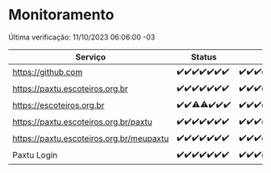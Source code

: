 # Monitoramento

Última verificação: 11/10/2023 06:06:00 -03

|Serviço|Status|Últimas 24h|
|---|---|---|
|https://github.com|<span title="2023-10-04: OK=24">✔️</span><span title="2023-10-05: OK=24">✔️</span><span title="2023-10-06: OK=24">✔️</span><span title="2023-10-07: OK=24">✔️</span><span title="2023-10-08: OK=24">✔️</span><span title="2023-10-09: OK=24">✔️</span><span title="2023-10-10: OK=9">✔️</span>|<span title="10/10/2023 06:06:00 -03 : 200">✔️</span><span title="10/10/2023 07:06:00 -03 : 200">✔️</span><span title="10/10/2023 08:03:00 -03 : 200">✔️</span><span title="10/10/2023 09:11:00 -03 : 200">✔️</span><span title="10/10/2023 10:09:00 -03 : 200">✔️</span><span title="10/10/2023 11:05:00 -03 : 200">✔️</span><span title="10/10/2023 12:06:00 -03 : 200">✔️</span><span title="10/10/2023 13:07:00 -03 : 200">✔️</span><span title="10/10/2023 14:04:00 -03 : 200">✔️</span><span title="10/10/2023 15:08:00 -03 : 200">✔️</span><span title="10/10/2023 16:03:00 -03 : 200">✔️</span><span title="10/10/2023 17:03:00 -03 : 200">✔️</span><span title="10/10/2023 18:04:00 -03 : 200">✔️</span><span title="10/10/2023 19:04:00 -03 : 200">✔️</span><span title="10/10/2023 20:04:00 -03 : 200">✔️</span><span title="10/10/2023 21:28:00 -03 : 200">✔️</span><span title="10/10/2023 22:40:00 -03 : 200">✔️</span><span title="10/10/2023 23:14:00 -03 : 200">✔️</span><span title="11/10/2023 00:06:00 -03 : 200">✔️</span><span title="11/10/2023 01:07:00 -03 : 200">✔️</span><span title="11/10/2023 02:05:00 -03 : 200">✔️</span><span title="11/10/2023 03:08:00 -03 : 200">✔️</span><span title="11/10/2023 04:06:00 -03 : 200">✔️</span><span title="11/10/2023 05:08:00 -03 : 200">✔️</span><span title="11/10/2023 06:06:00 -03 : 200">✔️</span>|
|https://paxtu.escoteiros.org.br|<span title="2023-10-04: OK=24">✔️</span><span title="2023-10-05: OK=24">✔️</span><span title="2023-10-06: OK=24">✔️</span><span title="2023-10-07: OK=24">✔️</span><span title="2023-10-08: OK=24">✔️</span><span title="2023-10-09: OK=24">✔️</span><span title="2023-10-10: OK=9">✔️</span>|<span title="10/10/2023 06:06:00 -03 : 200">✔️</span><span title="10/10/2023 07:06:00 -03 : 200">✔️</span><span title="10/10/2023 08:03:00 -03 : 200">✔️</span><span title="10/10/2023 09:11:00 -03 : 200">✔️</span><span title="10/10/2023 10:09:00 -03 : 200">✔️</span><span title="10/10/2023 11:05:00 -03 : 200">✔️</span><span title="10/10/2023 12:06:00 -03 : 200">✔️</span><span title="10/10/2023 13:07:00 -03 : 200">✔️</span><span title="10/10/2023 14:04:00 -03 : 200">✔️</span><span title="10/10/2023 15:08:00 -03 : 200">✔️</span><span title="10/10/2023 16:03:00 -03 : 200">✔️</span><span title="10/10/2023 17:03:00 -03 : 200">✔️</span><span title="10/10/2023 18:04:00 -03 : 200">✔️</span><span title="10/10/2023 19:04:00 -03 : 200">✔️</span><span title="10/10/2023 20:04:00 -03 : 200">✔️</span><span title="10/10/2023 21:28:00 -03 : 200">✔️</span><span title="10/10/2023 22:40:00 -03 : 200">✔️</span><span title="10/10/2023 23:14:00 -03 : 200">✔️</span><span title="11/10/2023 00:06:00 -03 : 200">✔️</span><span title="11/10/2023 01:07:00 -03 : 200">✔️</span><span title="11/10/2023 02:05:00 -03 : 200">✔️</span><span title="11/10/2023 03:08:00 -03 : 200">✔️</span><span title="11/10/2023 04:06:00 -03 : 200">✔️</span><span title="11/10/2023 05:08:00 -03 : 200">✔️</span><span title="11/10/2023 06:06:00 -03 : 200">✔️</span>|
|https://escoteiros.org.br|<span title="2023-10-04: OK=24">✔️</span><span title="2023-10-05: OK=24">✔️</span><span title="2023-10-06: OK=23, Falhas=1">⚠️</span><span title="2023-10-07: OK=23, Falhas=1">⚠️</span><span title="2023-10-08: OK=24">✔️</span><span title="2023-10-09: OK=24">✔️</span><span title="2023-10-10: OK=9">✔️</span>|<span title="10/10/2023 06:06:00 -03 : 200">✔️</span><span title="10/10/2023 07:06:00 -03 : 200">✔️</span><span title="10/10/2023 08:03:00 -03 : 200">✔️</span><span title="10/10/2023 09:11:00 -03 : 200">✔️</span><span title="10/10/2023 10:09:00 -03 : 200">✔️</span><span title="10/10/2023 11:05:00 -03 : 200">✔️</span><span title="10/10/2023 12:06:00 -03 : 200">✔️</span><span title="10/10/2023 13:07:00 -03 : 200">✔️</span><span title="10/10/2023 14:04:00 -03 : 200">✔️</span><span title="10/10/2023 15:08:00 -03 : 200">✔️</span><span title="10/10/2023 16:03:00 -03 : 200">✔️</span><span title="10/10/2023 17:03:00 -03 : 200">✔️</span><span title="10/10/2023 18:04:00 -03 : 200">✔️</span><span title="10/10/2023 19:04:00 -03 : 200">✔️</span><span title="10/10/2023 20:04:00 -03 : 200">✔️</span><span title="10/10/2023 21:28:00 -03 : 200">✔️</span><span title="10/10/2023 22:40:00 -03 : 200">✔️</span><span title="10/10/2023 23:14:00 -03 : 200">✔️</span><span title="11/10/2023 00:06:00 -03 : 200">✔️</span><span title="11/10/2023 01:07:00 -03 : 200">✔️</span><span title="11/10/2023 02:05:00 -03 : 200">✔️</span><span title="11/10/2023 03:08:00 -03 : 200">✔️</span><span title="11/10/2023 04:06:00 -03 : 200">✔️</span><span title="11/10/2023 05:08:00 -03 : 200">✔️</span><span title="11/10/2023 06:06:00 -03 : 200">✔️</span>|
|https://paxtu.escoteiros.org.br/paxtu|<span title="2023-10-04: OK=24">✔️</span><span title="2023-10-05: OK=24">✔️</span><span title="2023-10-06: OK=24">✔️</span><span title="2023-10-07: OK=24">✔️</span><span title="2023-10-08: OK=24">✔️</span><span title="2023-10-09: OK=24">✔️</span><span title="2023-10-10: OK=9">✔️</span>|<span title="10/10/2023 06:06:00 -03 : 200">✔️</span><span title="10/10/2023 07:06:00 -03 : 200">✔️</span><span title="10/10/2023 08:03:00 -03 : 200">✔️</span><span title="10/10/2023 09:11:00 -03 : 200">✔️</span><span title="10/10/2023 10:09:00 -03 : 200">✔️</span><span title="10/10/2023 11:05:00 -03 : 200">✔️</span><span title="10/10/2023 12:06:00 -03 : 200">✔️</span><span title="10/10/2023 13:07:00 -03 : 200">✔️</span><span title="10/10/2023 14:04:00 -03 : 200">✔️</span><span title="10/10/2023 15:08:00 -03 : 200">✔️</span><span title="10/10/2023 16:03:00 -03 : 200">✔️</span><span title="10/10/2023 17:03:00 -03 : 200">✔️</span><span title="10/10/2023 18:04:00 -03 : 200">✔️</span><span title="10/10/2023 19:04:00 -03 : 200">✔️</span><span title="10/10/2023 20:04:00 -03 : 200">✔️</span><span title="10/10/2023 21:28:00 -03 : 200">✔️</span><span title="10/10/2023 22:40:00 -03 : 200">✔️</span><span title="10/10/2023 23:14:00 -03 : 200">✔️</span><span title="11/10/2023 00:07:00 -03 : 200">✔️</span><span title="11/10/2023 01:07:00 -03 : 200">✔️</span><span title="11/10/2023 02:05:00 -03 : 200">✔️</span><span title="11/10/2023 03:09:00 -03 : 200">✔️</span><span title="11/10/2023 04:06:00 -03 : 200">✔️</span><span title="11/10/2023 05:08:00 -03 : 200">✔️</span><span title="11/10/2023 06:06:00 -03 : 200">✔️</span>|
|https://paxtu.escoteiros.org.br/meupaxtu|<span title="2023-10-04: OK=24">✔️</span><span title="2023-10-05: OK=24">✔️</span><span title="2023-10-06: OK=24">✔️</span><span title="2023-10-07: OK=24">✔️</span><span title="2023-10-08: OK=24">✔️</span><span title="2023-10-09: OK=24">✔️</span><span title="2023-10-10: OK=9">✔️</span>|<span title="10/10/2023 06:06:00 -03 : 200">✔️</span><span title="10/10/2023 07:06:00 -03 : 200">✔️</span><span title="10/10/2023 08:03:00 -03 : 200">✔️</span><span title="10/10/2023 09:11:00 -03 : 200">✔️</span><span title="10/10/2023 10:09:00 -03 : 200">✔️</span><span title="10/10/2023 11:05:00 -03 : 200">✔️</span><span title="10/10/2023 12:06:00 -03 : 200">✔️</span><span title="10/10/2023 13:07:00 -03 : 200">✔️</span><span title="10/10/2023 14:04:00 -03 : 200">✔️</span><span title="10/10/2023 15:08:00 -03 : 200">✔️</span><span title="10/10/2023 16:03:00 -03 : 200">✔️</span><span title="10/10/2023 17:03:00 -03 : 200">✔️</span><span title="10/10/2023 18:04:00 -03 : 200">✔️</span><span title="10/10/2023 19:04:00 -03 : 200">✔️</span><span title="10/10/2023 20:04:00 -03 : 200">✔️</span><span title="10/10/2023 21:28:00 -03 : 200">✔️</span><span title="10/10/2023 22:40:00 -03 : 200">✔️</span><span title="10/10/2023 23:14:00 -03 : 200">✔️</span><span title="11/10/2023 00:07:00 -03 : 200">✔️</span><span title="11/10/2023 01:07:00 -03 : 200">✔️</span><span title="11/10/2023 02:05:00 -03 : 200">✔️</span><span title="11/10/2023 03:09:00 -03 : 200">✔️</span><span title="11/10/2023 04:06:00 -03 : 200">✔️</span><span title="11/10/2023 05:08:00 -03 : 200">✔️</span><span title="11/10/2023 06:06:00 -03 : 200">✔️</span>|
|Paxtu Login|<span title="2023-10-04: OK=24">✔️</span><span title="2023-10-05: OK=24">✔️</span><span title="2023-10-06: OK=24">✔️</span><span title="2023-10-07: OK=24">✔️</span><span title="2023-10-08: OK=24">✔️</span><span title="2023-10-09: OK=24">✔️</span><span title="2023-10-10: OK=9">✔️</span>|<span title="10/10/2023 06:06:00 -03 : 200">✔️</span><span title="10/10/2023 07:06:00 -03 : 200">✔️</span><span title="10/10/2023 08:03:00 -03 : 200">✔️</span><span title="10/10/2023 09:11:00 -03 : 200">✔️</span><span title="10/10/2023 10:09:00 -03 : 200">✔️</span><span title="10/10/2023 11:05:00 -03 : 200">✔️</span><span title="10/10/2023 12:06:00 -03 : 200">✔️</span><span title="10/10/2023 13:07:00 -03 : 200">✔️</span><span title="10/10/2023 14:04:00 -03 : 200">✔️</span><span title="10/10/2023 15:08:00 -03 : 200">✔️</span><span title="10/10/2023 16:03:00 -03 : 200">✔️</span><span title="10/10/2023 17:03:00 -03 : 200">✔️</span><span title="10/10/2023 18:04:00 -03 : 200">✔️</span><span title="10/10/2023 19:04:00 -03 : 200">✔️</span><span title="10/10/2023 20:04:00 -03 : 200">✔️</span><span title="10/10/2023 21:28:00 -03 : 200">✔️</span><span title="10/10/2023 22:40:00 -03 : 200">✔️</span><span title="10/10/2023 23:14:00 -03 : 200">✔️</span><span title="11/10/2023 00:07:00 -03 : 200">✔️</span><span title="11/10/2023 01:07:00 -03 : 200">✔️</span><span title="11/10/2023 02:05:00 -03 : 200">✔️</span><span title="11/10/2023 03:09:00 -03 : 200">✔️</span><span title="11/10/2023 04:06:00 -03 : 200">✔️</span><span title="11/10/2023 05:08:00 -03 : 200">✔️</span><span title="11/10/2023 06:06:00 -03 : 200">✔️</span>|
